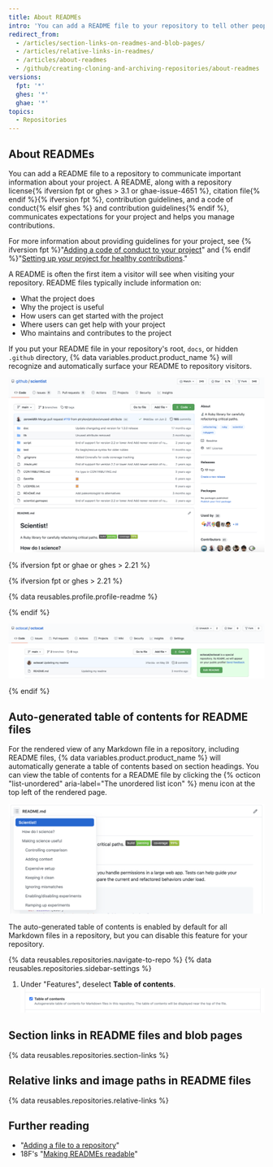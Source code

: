 ```yaml
---
title: About READMEs
intro: 'You can add a README file to your repository to tell other people why your project is useful, what they can do with your project, and how they can use it.'
redirect_from:
  - /articles/section-links-on-readmes-and-blob-pages/
  - /articles/relative-links-in-readmes/
  - /articles/about-readmes
  - /github/creating-cloning-and-archiving-repositories/about-readmes
versions:
  fpt: '*'
  ghes: '*'
  ghae: '*'
topics:
  - Repositories
---
```

## About READMEs

You can add a README file to a repository to communicate important information about your project. A README, along with a repository license{% ifversion fpt or ghes > 3.1 or ghae-issue-4651 %}, citation file{% endif %}{% ifversion fpt %}, contribution guidelines, and a code of conduct{% elsif ghes %} and contribution guidelines{% endif %}, communicates expectations for your project and helps you manage contributions.

For more information about providing guidelines for your project, see {% ifversion fpt %}"[Adding a code of conduct to your project](/communities/setting-up-your-project-for-healthy-contributions/adding-a-code-of-conduct-to-your-project)" and {% endif %}"[Setting up your project for healthy contributions](/communities/setting-up-your-project-for-healthy-contributions)."

A README is often the first item a visitor will see when visiting your repository. README files typically include information on:
- What the project does
- Why the project is useful
- How users can get started with the project
- Where users can get help with your project
- Who maintains and contributes to the project

If you put your README file in your repository's root, `docs`, or hidden `.github` directory, {% data variables.product.product_name %} will recognize and automatically surface your README to repository visitors.

![Main page of the github/scientist repository and its README file](/assets/images/help/repository/repo-with-readme.png)

{% ifversion fpt or ghae or ghes > 2.21 %}

{% ifversion fpt or ghes > 2.21 %}

{% data reusables.profile.profile-readme %}

{% endif %}

![README file on your username/username repository](/assets/images/help/repository/username-repo-with-readme.png)

{% endif %}

## Auto-generated table of contents for README files

For the rendered view of any Markdown file in a repository, including README files, {% data variables.product.product_name %} will automatically generate a table of contents based on section headings. You can view the table of contents for a README file by clicking the {% octicon "list-unordered" aria-label="The unordered list icon" %}  menu icon at the top left of the rendered page.

![README with automatically generated TOC](/assets/images/help/repository/readme-automatic-toc.png)

The auto-generated table of contents is enabled by default for all Markdown files in a repository, but you can disable this feature for your repository.

{% data reusables.repositories.navigate-to-repo %}
{% data reusables.repositories.sidebar-settings %}
1. Under "Features", deselect **Table of contents**.
![Automatic TOC setting for repositories](/assets/images/help/repository/readme-automatic-toc-setting.png)

## Section links in README files and blob pages

{% data reusables.repositories.section-links %}

## Relative links and image paths in README files

{% data reusables.repositories.relative-links %}

## Further reading

- "[Adding a file to a repository](/articles/adding-a-file-to-a-repository)"
- 18F's "[Making READMEs readable](https://github.com/18F/open-source-guide/blob/18f-pages/pages/making-readmes-readable.md)"
